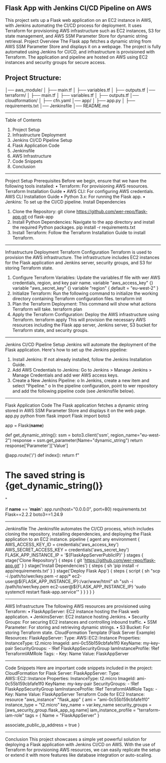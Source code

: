 Flask App with Jenkins CI/CD Pipeline on AWS
--------------------------------------------
This project sets up a Flask web application on an EC2 instance in AWS, with Jenkins automating the CI/CD process for deployment. It uses Terraform for provisioning AWS infrastructure such as EC2 instances, S3 for state management, and AWS SSM Parameter Store for dynamic string retrieval.
Project Overview
The Flask app fetches a dynamic string from AWS SSM Parameter Store and displays it on a webpage. The project is fully automated using Jenkins for CI/CD, and infrastructure is provisioned with Terraform. The application and pipeline are hosted on AWS using EC2 instances and security groups for secure access.

Project Structure:
-----------------
│── aws_module/
│   ├── main.tf
│   ├── variables.tf
│   ├── outputs.tf
│── terraform/
│   ├── main.tf
│   ├── variables.tf
│   ├── outputs.tf
│── cloudformation/
│   ├── cfn.yaml
│── app/
│   ├── app.py
│   ├── requirements.txt
│── Jenkinsfile
│── README.md

________________________________________
Table of Contents
1.	Project Setup
2.	Infrastructure Deployment
3.	Jenkins CI/CD Pipeline Setup
4.	Flask Application Code
5.	Jenkinsfile
6.	AWS Infrastructure
7.	Code Snippets
8.	Conclusion
________________________________________
Project Setup
Prerequisites
Before we begin, ensure that we have the following tools installed:
•	Terraform: For provisioning AWS resources. Terraform Installation Guide
•	AWS CLI: For configuring AWS credentials. AWS CLI Installation Guide
•	Python 3.x: For running the Flask app.
•	Jenkins: To set up the CI/CD pipeline.
Install Dependencies
1.	Clone the Repository:
git clone https://github.com/wer-repo/flask-app.git
cd flask-app
2.	Install Python Dependencies: Navigate to the app directory and install the required Python packages.
pip install -r requirements.txt
3.	Install Terraform: Follow the Terraform Installation Guide to install Terraform.
________________________________________
Infrastructure Deployment
Terraform Configuration
Terraform is used to provision the AWS infrastructure. The infrastructure includes EC2 instances for the Flask application and Jenkins server, security groups, and S3 for storing Terraform state.
1.	Configure Terraform Variables:
Update the variables.tf file with wer AWS credentials, region, and key pair name.
variable "aws_access_key" {}
variable "aws_secret_key" {}
variable "region" {
  default = "eu-west-2"
}
2.	Initialize Terraform: Run the following command to initialize the working directory containing Terraform configuration files.
terraform init
3.	Plan the Terraform Deployment: This command will show what actions Terraform will take.
terraform plan
4.	Apply the Terraform Configuration: Deploy the AWS infrastructure using Terraform.
terraform apply
This will provision the necessary AWS resources including the Flask app server, Jenkins server, S3 bucket for Terraform state, and security groups.
________________________________________
Jenkins CI/CD Pipeline Setup
Jenkins will automate the deployment of the Flask application. Here's how to set up the Jenkins pipeline:
1.	Install Jenkins: If not already installed, follow the Jenkins Installation Guide.
2.	Add AWS Credentials to Jenkins: Go to Jenkins > Manage Jenkins > Manage Credentials and add wer AWS access keys.
3.	Create a New Jenkins Pipeline:
o	In Jenkins, create a new item and select "Pipeline."
o	In the pipeline configuration, point to wer repository and add the following pipeline code (see Jenkinsfile below).
________________________________________
Flask Application Code
The Flask application fetches a dynamic string stored in AWS SSM Parameter Store and displays it on the web page.
app.py
python
from flask import Flask
import boto3

app = Flask(__name__)

def get_dynamic_string():
    ssm = boto3.client('ssm', region_name="eu-west-2")
    response = ssm.get_parameter(Name="dynamic_string")
    return response['Parameter']['Value']

@app.route('/')
def index():
    return f"<h1>The saved string is {get_dynamic_string()}</h1>"

if __name__ == '__main__':
    app.run(host="0.0.0.0", port=80)
requirements.txt
Flask==2.2.2
boto3==1.24.9
________________________________________
Jenkinsfile
The Jenkinsfile automates the CI/CD process, which includes cloning the repository, installing dependencies, and deploying the Flask application to an EC2 instance.
pipeline {
    agent any
    environment {
        AWS_ACCESS_KEY_ID = credentials('aws_access_key')
        AWS_SECRET_ACCESS_KEY = credentials('aws_secret_key')
        FLASK_APP_INSTANCE_IP = '${FlaskAppServerPublicIP}'
    }
    stages {
        stage('Clone Repository') {
            steps {
                git 'https://github.com/wer-repo/flask-app.git'
            }
        }
        stage('Install Dependencies') {
            steps {
                sh 'pip install -r app/requirements.txt'
            }
        }
        stage('Deploy Flask App') {
            steps {
                script {
                    sh "scp -i /path/to/wer/key.pem -r app/* ec2-user@${FLASK_APP_INSTANCE_IP}:/var/www/html"
                    sh "ssh -i /path/to/wer/key.pem ec2-user@${FLASK_APP_INSTANCE_IP} 'sudo systemctl restart flask-app.service'"
                }
            }
        }
    }
}
________________________________________
AWS Infrastructure
The following AWS resources are provisioned using Terraform:
•	FlaskAppServer: EC2 instance hosting the Flask web application.
•	JenkinsServer: EC2 instance hosting Jenkins.
•	Security Groups: For securing EC2 instances and controlling inbound traffic.
•	SSM Parameter: For storing and retrieving dynamic strings.
•	S3 Bucket: For storing Terraform state.
CloudFormation Template (Flask Server Example)
Resources:
  FlaskAppServer:
    Type: AWS::EC2::Instance
    Properties:
      InstanceType: t2.micro
      ImageId: ami-0c55b159cbfafe1f0
      KeyName: my-key-pair
      SecurityGroups:
        - !Ref FlaskAppSecurityGroup
      IamInstanceProfile: !Ref TerraformIAMRole
      Tags:
        - Key: Name
          Value: FlaskAppServer
________________________________________
Code Snippets
Here are important code snippets included in the project:
CloudFormation for Flask Server:
FlaskAppServer:
  Type: AWS::EC2::Instance
  Properties:
    InstanceType: t2.micro
    ImageId: ami-0c55b159cbfafe1f0
    KeyName: my-key-pair
    SecurityGroups:
      - !Ref FlaskAppSecurityGroup
    IamInstanceProfile: !Ref TerraformIAMRole
    Tags:
      - Key: Name
        Value: FlaskAppServer
Terraform Code for EC2 Instance:
resource "aws_instance" "flask_app" {
  ami                    = "ami-0c55b159cbfafe1f0"
  instance_type          = "t2.micro"
  key_name               = var.key_name
  security_groups        = [aws_security_group.flask_app_sg.name]
  iam_instance_profile   = "terraform-iam-role"
  tags = {
    Name = "FlaskAppServer"
  }

  associate_public_ip_address = true
}
________________________________________
Conclusion
This project showcases a simple yet powerful solution for deploying a Flask application with Jenkins CI/CD on AWS. With the use of Terraform for provisioning AWS resources, we can easily replicate the setup or extend it with more features like database integration or auto-scaling.

